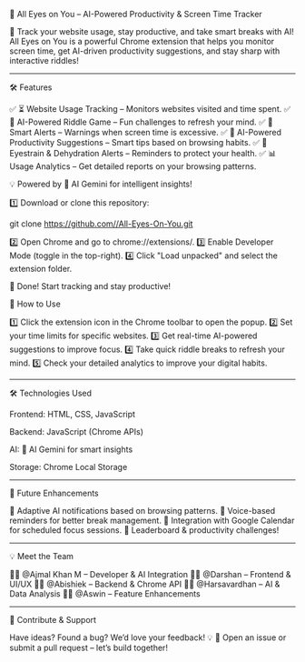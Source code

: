 👀 All Eyes on You – AI-Powered Productivity & Screen Time Tracker

🚀 Track your website usage, stay productive, and take smart breaks with AI!
All Eyes on You is a powerful Chrome extension that helps you monitor screen time, get AI-driven productivity suggestions, and stay sharp with interactive riddles!


---

🛠 Features

✅ ⏳ Website Usage Tracking – Monitors websites visited and time spent.
✅ 🧩 AI-Powered Riddle Game – Fun challenges to refresh your mind.
✅ 🚨 Smart Alerts – Warnings when screen time is excessive.
✅ 🔮 AI-Powered Productivity Suggestions – Smart tips based on browsing habits.
✅ 👀 Eyestrain & Dehydration Alerts – Reminders to protect your health.
✅ 📊 Usage Analytics – Get detailed reports on your browsing patterns.

💡 Powered by 🔵 AI Gemini for intelligent insights!


1️⃣ Download or clone this repository:

git clone https://github.com//All-Eyes-On-You.git

2️⃣ Open Chrome and go to chrome://extensions/.
3️⃣ Enable Developer Mode (toggle in the top-right).
4️⃣ Click "Load unpacked" and select the extension folder.

🎉 Done! Start tracking and stay productive!



🔧 How to Use

1️⃣ Click the extension icon in the Chrome toolbar to open the popup.
2️⃣ Set your time limits for specific websites.
3️⃣ Get real-time AI-powered suggestions to improve focus.
4️⃣ Take quick riddle breaks to refresh your mind.
5️⃣ Check your detailed analytics to improve your digital habits.


---

🛠 Technologies Used

Frontend: HTML, CSS, JavaScript

Backend: JavaScript (Chrome APIs)

AI: 🔵 AI Gemini for smart insights

Storage: Chrome Local Storage



---

📌 Future Enhancements

🔹 Adaptive AI notifications based on browsing patterns.
🔹 Voice-based reminders for better break management.
🔹 Integration with Google Calendar for scheduled focus sessions.
🔹 Leaderboard & productivity challenges!


---

💡 Meet the Team

👨‍💻 @Ajmal Khan M – Developer & AI Integration
👨‍💻 @Darshan – Frontend & UI/UX
👨‍💻 @Abishiek – Backend & Chrome API
👨‍💻 @Harsavardhan – AI & Data Analysis
👨‍💻 @Aswin – Feature Enhancements


---

🤝 Contribute & Support

Have ideas? Found a bug? We’d love your feedback! 💡
📌 Open an issue or submit a pull request – let’s build together!
